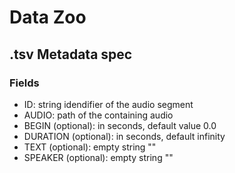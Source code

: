 # Data Zoo

## .tsv Metadata spec
### Fields
- ID: string idendifier of the audio segment
- AUDIO: path of the containing audio
- BEGIN (optional): in seconds, default value 0.0
- DURATION (optional): in seconds, default infinity
- TEXT (optional): empty string ""
- SPEAKER (optional): empty string ""
